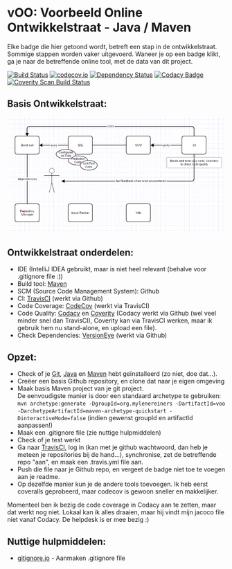 # vOO: Voorbeeld Online Ontwikkelstraat - Java / Maven

Elke badge die hier getoond wordt, betreft een stap in de ontwikkelstraat. Sommige stappen worden vaker uitgevoerd.
Waneer je op een badge klikt, ga je naar de betreffende online tool, met de data van dit project.

[![Build Status](https://travis-ci.org/mylene/vOO.svg?branch=master)](https://travis-ci.org/mylene/vOO)
[![codecov.io](https://codecov.io/github/mylene/vOO/coverage.svg?branch=master)](https://codecov.io/github/mylene/vOO?branch=master)
[![Dependency Status](https://www.versioneye.com/user/projects/56cdb9cd6b21e5003d474261/badge.svg?style=flat)](https://www.versioneye.com/user/projects/56cdb9cd6b21e5003d474261)
[![Codacy Badge](https://api.codacy.com/project/badge/grade/e8a7d768196d48739b5b84c7560ece68)](https://www.codacy.com/app/mylenereiners/vOO)
<a href="https://scan.coverity.com/projects/mylene-voo"><img alt="Coverity Scan Build Status" src="https://img.shields.io/coverity/scan/8052.svg"/></a> 

## Basis Ontwikkelstraat:

![Image of Basis Ontwikkelstraat](https://github.com/mylene/vOO/blob/master/vooJava.png)
   
## Ontwikkelstraat onderdelen:    

* IDE (IntelliJ IDEA gebruikt, maar is niet heel relevant (behalve voor .gitignore file :))
* Build tool: [Maven]
* SCM (Source Code Management System): Github
* CI: [TravisCI] (werkt via Github)
* Code Coverage: [CodeCov] (werkt via TravisCI)
* Code Quality: [Codacy] en [Coverity] (Codacy werkt via Github (wel veel minder snel dan TravisCI), Coverity kan via TravisCI werken, maar ik gebruik hem nu stand-alone, en upload een file).
* Check Dependencies: [VersionEye] (werkt via Github)

## Opzet:

* Check of je [Git], [Java] en [Maven] hebt geïnstalleerd (zo niet, doe dat...).
* Creëer een basis Github repository, en clone dat naar je eigen omgeving
* Maak basis Maven project van je git project.    
    De eenvoudigste manier is door een standaard archetype te gebruiken: 
    `mvn archetype:generate -DgroupId=org.mylenereiners -DartifactId=voo -DarchetypeArtifactId=maven-archetype-quickstart -DinteractiveMode=false`
    (indien gewenst groupId en artifactId aanpassen!)
* Maak een .gitignore file (zie nuttige hulpmiddelen) 
* Check of je test werkt
* Ga naar [TravisCI], log in (kan met je github wachtwoord, dan heb je meteen je repositories bij de hand...), synchronise, zet de betreffende repo "aan", en maak een .travis.yml file aan.
* Push die file naar je Github repo, en vergeet de badge niet toe te voegen aan je readme.
* Op dezelfde manier kun je de andere tools toevoegen. Ik heb eerst coveralls geprobeerd, maar codecov is gewoon sneller en makkelijker.

Momenteel ben ik bezig de code coverage in Codacy aan te zetten, maar dat werkt nog niet. Lokaal kan ik alles draaien, maar hij vindt mijn jacoco file niet vanaf Codacy. De helpdesk is er mee bezig :)

##  Nuttige hulpmiddelen:

* [gitignore.io] - Aanmaken .gitignore file
   
<!--- Links -->
[gitignore.io]: http://gitignore.io/
[TravisCI]: http://travisci.org/
[Git]: http://git-scm.com/
[Java]: http://www.oracle.com/technetwork/java/index.html
[Maven]: http://maven.apache.org/
[CodeCov]: https;//codecov.io/
[Codacy]: https://www.codacy.com/
[Coverity]: https://scan.coverity.com/
[VersionEye]: https://www.versioneye.com/